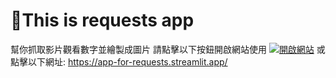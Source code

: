 # 🎈This is requests app

幫你抓取影片觀看數字並繪製成圖片
請點擊以下按鈕開啟網站使用
[![開啟網站](https://static.streamlit.io/badges/streamlit_badge_black_white.svg)](https://app-for-requests.streamlit.app/)
或點擊以下網址:
https://app-for-requests.streamlit.app/
